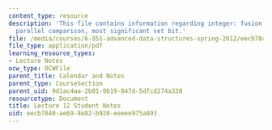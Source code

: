 ```yaml
---
content_type: resource
description: 'This file contains information regarding integer: fusion trees: sketching,
  parallel comparison, most significant set bit.'
file: /media/courses/6-851-advanced-data-structures-spring-2012/eecb7840ae698e82b920eeeee975a893_MIT6_851S12_L12.pdf
file_type: application/pdf
learning_resource_types:
- Lecture Notes
ocw_type: OCWFile
parent_title: Calendar and Notes
parent_type: CourseSection
parent_uid: 9d1ac4aa-2b01-9b19-847d-5dfcd274a338
resourcetype: Document
title: Lecture 12 Student Notes
uid: eecb7840-ae69-8e82-b920-eeeee975a893
---
```

